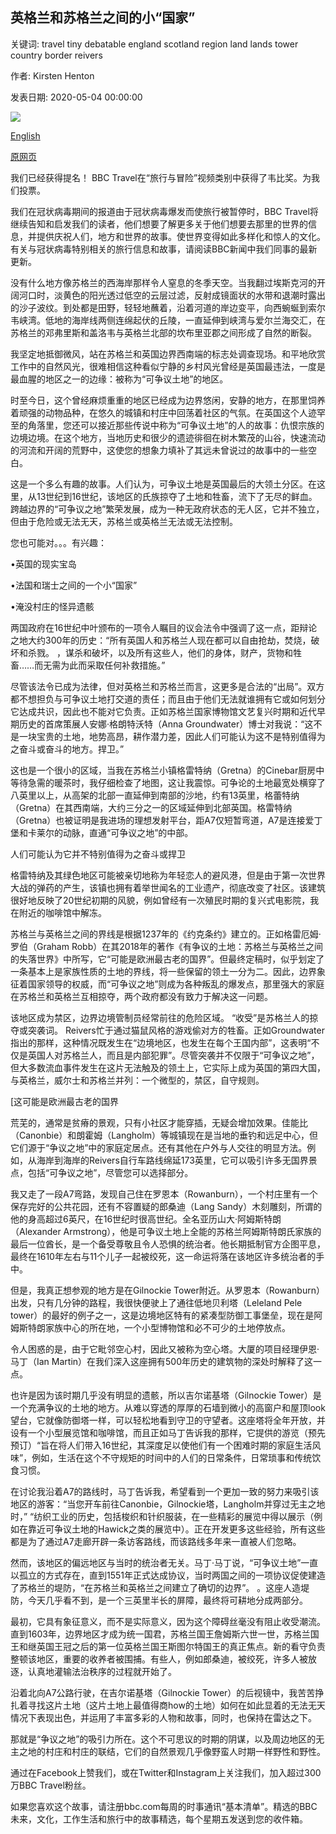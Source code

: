 ## 英格兰和苏格兰之间的小“国家”

关键词: travel tiny debatable england scotland region land lands tower country border reivers

作者: Kirsten Henton

发表日期: 2020-05-04 00:00:00

![](https://ichef.bbci.co.uk/wwfeatures/live/624_351/images/live/p0/8c/5y/p08c5y3l.jpg)

[English](The%20tiny%20%E2%80%98country%E2%80%99%20between%20England%20and%20Scotland.md)

[原网页](https://www.bbc.com/travel/story/20200504-the-tiny-country-between-england-and-scotland)

我们已经获得提名！ BBC Travel在“旅行与冒险”视频类别中获得了韦比奖。为我们投票。

我们在冠状病毒期间的报道由于冠状病毒爆发而使旅行被暂停时，BBC Travel将继续告知和启发我们的读者，他们想要了解更多关于他们想要去那里的世界的信息，并提供庆祝人们，地方和世界的故事。使世界变得如此多样化和惊人的文化。有关与冠状病毒特别相关的旅行信息和故事，请阅读BBC新闻中我们同事的最新更新。

没有什么地方像苏格兰的西海岸那样令人窒息的冬季天空。当我翻过埃斯克河的开阔河口时，淡黄色的阳光透过低空的云层过滤，反射成镜面状的水带和退潮时露出的沙子波纹。到处都是田野，轻轻地蘸着，沿着河道的岸边变平，向西蜿蜒到索尔韦峡湾。低地的海岸线两侧连绵起伏的丘陵，一直延伸到峡湾与爱尔兰海交汇，在苏格兰的邓弗里斯和盖洛韦与英格兰北部的坎布里亚郡之间形成了自然的断裂。

我坚定地抵御微风，站在苏格兰和英国边界西南端的标志处调查现场。和平地欣赏工作中的自然风光，很难相信这种看似宁静的乡村风光曾经是英国最违法，一度是最血腥的地区之一的边缘：被称为“可争议土地”的地区。

时至今日，这个曾经麻烦重重的地区已经成为边界悠闲，安静的地方，在那里饲养着顽强的动物品种，在悠久的城镇和村庄中回荡着社区的气氛。在英国这个人迹罕至的角落里，您还可以接近那些传说中称为“可争议土地”的人的故事：仇恨宗族的边境边境。在这个地方，当地历史和很少的遗迹徘徊在树木繁茂的山谷，快速流动的河流和开阔的荒野中，这使您的想象力填补了其远未曾说过的故事中的一些空白。

这是一个多么有趣的故事。人们认为，可争议土地是英国最后的大领土分区。在这里，从13世纪到16世纪，该地区的氏族掠夺了土地和牲畜，流下了无尽的鲜血。跨越边界的“可争议之地”繁荣发展，成为一种无政府状态的无人区，它并不独立，但由于危险或无法无天，苏格兰或英格兰无法或无法控制。

您也可能对。。。有兴趣：

•英国的现实宝岛

•法国和瑞士之间的一个小“国家”

•淹没村庄的怪异遗骸

两国政府在16世纪中叶颁布的一项令人瞩目的议会法令中强调了这一点，距辩论之地大约300年的历史：“所有英国人和苏格兰人现在都可以自由抢劫，焚烧，破坏和杀戮。 ，谋杀和破坏，以及所有这些人，他们的身体，财产，货物和牲畜……而无需为此而采取任何补救措施。”

尽管该法令已成为法律，但对英格兰和苏格兰而言，这更多是合法的“出局”。双方都不想担负与可争议土地打交道的责任；而且由于他们无法就谁拥有它或如何划分它达成共识，因此也不能对它负责。正如苏格兰国家博物馆文艺复兴时期和近代早期历史的首席策展人安娜·格朗特沃特（Anna Groundwater）博士对我说：“这不是一块宝贵的土地，地势高昂，耕作潜力差，因此人们可能认为这不是特别值得为之奋斗或奋斗的地方。捍卫。”

这也是一个很小的区域，当我在苏格兰小镇格雷特纳（Gretna）的Cinebar厨房中等待急需的暖茶时，我仔细检查了地图，这让我震惊。可争论的土地最宽处横穿了八英里以上，从高架的北部一直延伸到南部的沙地，约有13英里，格蕾特纳（Gretna）在其西南端，大约三分之一的区域延伸到北部英国。格雷特纳（Gretna）也被证明是我进场的理想发射平台，距A7仅短暂弯道，A7是连接爱丁堡和卡莱尔的动脉，直通“可争议之地”的中部。

人们可能认为它并不特别值得为之奋斗或捍卫

格雷特纳及其绿色地区可能被亲切地称为年轻恋人的避风港，但是由于第一次世界大战的弹药的产生，该镇也拥有着举世闻名的工业遗产，彻底改变了社区。该建筑很好地反映了20世纪初期的风貌，例如曾经有一次殖民时期的复兴式电影院，我在附近的咖啡馆中解冻。

苏格兰与英格兰之间的界线是根据1237年的《约克条约》建立的。正如格雷厄姆·罗伯（Graham Robb）在其2018年的著作《有争议的土地：苏格兰与英格兰之间的失落世界》中所写，它“可能是欧洲最古老的国界”。但最终定稿时，似乎划定了一条基本上是家族性质的土地的界线，将一些保留的领土一分为二。因此，边界象征着国家领导的权威，而“可争议之地”则成为各种叛乱的爆发点，那里强大的家庭在苏格兰和英格兰互相掠夺，两个政府都没有致力于解决这一问题。

该地区成为禁区，边界边境管制员经常前往的危险区域。 “收受”是苏格兰人的掠夺或突袭词。 Reivers忙于通过猫鼠风格的游戏偷对方的牲畜。正如Groundwater指出的那样，这种情况既发生在“边境地区，也发生在每个王国内部”，这表明“不仅是英国人对苏格兰人，而且是内部犯罪”。尽管突袭并不仅限于“可争议之地”，但大多数流血事件发生在这片无法触及的领土上，它实际上成为英国的第四大国，与英格兰，威尔士和苏格兰并列：一个微型的，禁区，自守规则。

[这可能是欧洲最古老的国界

荒芜的，通常是贫瘠的景观，只有小社区才能穿插，无疑会增加效果。佳能比（Canonbie）和朗霍姆（Langholm）等城镇现在是当地的垂钓和远足中心，但它们源于“争议之地”中的家庭定居点。还有其他在户外与人交往的明显方法。例如，从海岸到海岸的Reivers自行车路线绵延173英里，它可以吸引许多无国界景点，包括“可争议之地”，尽管您可以选择部分。

我又走了一段A7弯路，发现自己住在罗恩本（Rowanburn），一个村庄里有一个保存完好的公共花园，还有不容置疑的郎桑迪（Lang Sandy）木刻雕刻，所谓的他的身高超过6英尺，在16世纪时很高世纪。全名亚历山大·阿姆斯特朗（Alexander Armstrong），他是可争议土地上全能的苏格兰阿姆斯特朗氏家族的最后一位酋长，是一个备受尊敬且令人恐惧的统治者。他长期抵制官方企图平息，最终在1610年左右与11个儿子一起被绞死，这一命运将落在该地区许多统治者的手中。

但是，我真正想参观的地方是在Gilnockie Tower附近。从罗恩本（Rowanburn）出发，只有几分钟的路程，我很快便驶上了通往低地贝利塔（Leleland Pele tower）的最好的例子之一，这是边境地区特有的紧凑型防御工事堡垒，现在是阿姆斯特朗家族中心的所在地，一个小型博物馆和必不可少的土地停放点。

令人困惑的是，由于它毗邻空心村，因此又被称为空心塔。大厦的项目经理伊恩·马丁（Ian Martin）在我们深入这座拥有500年历史的建筑物的深处时解释了这一点。

也许是因为该时期几乎没有明显的遗骸，所以吉尔诺基塔（Gilnockie Tower）是一个充满争议的土地的地方。从难以穿透的厚厚的石墙到微小的高窗户和屋顶look望台，它就像防御塔一样，可以轻松地看到守卫的守望者。这座塔将全年开放，并设有一个小型展览馆和咖啡馆，而且正如马丁告诉我的那样，它提供的游览（预先预订）“旨在将人们带入16世纪，其深度足以使他们有一个困难时期的家庭生活风味”，例如，生活在这个不守规矩的时间中的人们的日常条件，日常琐事和传统饮食习惯。

在讨论我沿着A7的路线时，马丁告诉我，希望看到一个更加一致的努力来吸引该地区的游客：“当您开车前往Canonbie，Gilnockie塔，Langholm并穿过无主之地时，” “纺织工业的历史，包括梭织和针织服装，在一些精彩的展览中得以展示（例如在靠近可争议土地的Hawick之类的展览中）。正在开发更多这些经验，所有这些都是为了通过A7走廊开辟一条访客路线，而该路线多年来一直被人们忽略。

然而，该地区的偏远地区与当时的统治者无关。马丁·马丁说，“可争议土地”一直以孤立的方式存在，直到1551年正式达成协议，当时两国之间的一项协议促使建造了苏格兰的堤防，“在苏格兰和英格兰之间建立了确切的边界”。 。这座人造堤防，今天几乎看不到，是一个三英里半长的屏障，最终将可耕地分成两部分。

最初，它具有象征意义，而不是实际意义，因为这个障碍丝毫没有阻止收受潮流。直到1603年，边界地区才成为统一国君，苏格兰国王詹姆斯六世一世，苏格兰国王和继英国王冠之后的第一位英格兰国王斯图尔特国王的真正焦点。新的看守负责整顿该地区，重要的收养者被围捕。有些人，例如郎桑迪，被绞死，许多人被放逐，认真地灌输法治秩序的过程就开始了。

沿着北向A7公路行驶，在吉尔诺基塔（Gilnockie Tower）的后视镜中，我苦苦挣扎着寻找这片土地（这片土地上最值得商how的土地）如何在如此显着的无法无天情况下表现出色，并运用了丰富多彩的人物和故事，同时，也保持在雷达之下。

那就是“争议之地”的吸引力所在。这个不可思议的时期的阴谋，以及周边地区的无主之地的村庄和村庄的联结，它们的自然景观几乎像野蛮人时期一样野性和野性。

通过在Facebook上赞我们，或在Twitter和Instagram上关注我们，加入超过300万BBC Travel粉丝。

如果您喜欢这个故事，请注册bbc.com每周的时事通讯“基本清单”。精选的BBC未来，文化，工作生活和旅行中的故事精选，每个星期五发送到您的收件箱。